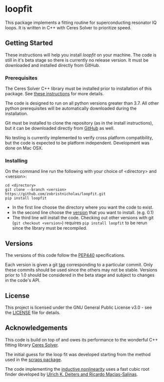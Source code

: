 # loopfit
This package implements a fitting routine for superconducting resonator IQ loops. It is written in C++ with Ceres Solver
to prioritize speed.

## Getting Started
These instructions will help you install _loopfit_ on your machine. The code is still in it's beta stage so there is 
currently no release version. It must be downloaded and installed directly from GitHub.

### Prerequisites
The Ceres Solver C++ library must be installed prior to installation of this package. See 
[these instructions](http://ceres-solver.org/installation.html) for more details.

The code is designed to run on all python versions greater than 3.7. All other python prerequisites will be 
automatically downloaded during the installation. 

Git must be installed to clone the repository (as in the install instructions), but it can be downloaded directly from 
[GitHub](https://github.com/zobristnicholas/loopfit) as well.

No testing is currently implemented to verify cross platform compatibility, but the code is expected to be platform 
independent. Development was done on Mac OSX.  

### Installing
On the command line run the following with your choice of \<directory\> and \<version\>:
```
cd <directory>
git clone --branch <version> https://github.com/zobristnicholas/loopfit.git
pip install loopfit
```
- In the first line choose the directory where you want the code to exist.
- In the second line choose the [version](https://github.com/zobristnicholas/loopfit/tags) that you want to install. 
(e.g. 0.1)
- The third line will install the code. Checking out other versions with git (```git checkout <version>```) requires 
```pip install loopfit``` to be rerun since the library must be recompiled.

## Versions
The versions of this code follow the [PEP440](https://www.python.org/dev/peps/pep-0440/) specifications.

Each version is given a git [tag](https://github.com/zobristnicholas/loopfit/tags) corresponding to a particular 
commit. Only these commits should be used since the others may not be stable. Versions prior to 1.0 should be considered
in the beta stage and subject to changes in the code's API.

## License 
This project is licensed under the GNU General Public License v3.0 - see the [LICENSE](LICENSE) file for details.

## Acknowledgements 
This code is build on top of and owes its performance to the wonderful C++ fitting library 
[Ceres Solver](http://ceres-solver.org).

The initial guess for the loop fit was developed starting from the method used in the
[scraps package](https://github.com/FaustinCarter/scraps). 

The code implementing the [inductive nonlinearity](https://doi.org/10.1063/1.4794808) uses a fast cubic root finder
developed by [Ulrich K. Deiters and Ricardo Macias-Salinas](https://doi.org/10.1021/ie4038664).